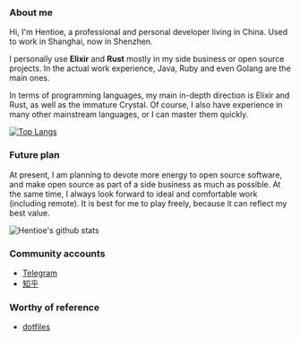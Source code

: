 ### About me

Hi, I'm Hentioe, a professional and personal developer living in China. Used to work in Shanghai, now in Shenzhen.

I personally use **Elixir** and **Rust** mostly in my side business or open source projects. In the actual work experience, Java, Ruby and even Golang are the main ones.

In terms of programming languages, my main in-depth direction is Elixir and Rust, as well as the immature Crystal. Of course, I also have experience in many other mainstream languages, or I can master them quickly.

[![Top Langs](https://github-readme-stats.vercel.app/api/top-langs/?username=Hentioe)](https://github.com/Hentioe/github-readme-stats)

### Future plan

At present, I am planning to devote more energy to open source software, and make open source as part of a side business as much as possible. At the same time, I always look forward to ideal and comfortable work (including remote). It is best for me to play freely, because it can reflect my best value.

![Hentioe's github stats](https://github-readme-stats.vercel.app/api?username=Hentioe&show_icons=true&icon_color=E0F63F&bg_color=30,57AECE,36F4FF&title_color=fff&text_color=fff)

### Community accounts

- [Telegram](https://t.me/Hentioe)
- [知乎](https://www.zhihu.com/people/Hentioe)

### Worthy of reference

- [dotfiles](https://github.com/Hentioe/dotfiles)
